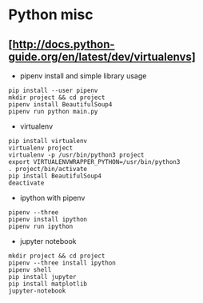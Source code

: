 # Python misc

## [http://docs.python-guide.org/en/latest/dev/virtualenvs]

- pipenv install and simple library usage
```
pip install --user pipenv
mkdir project && cd project
pipenv install BeautifulSoup4
pipenv run python main.py
```

- virtualenv
```
pip install virtualenv
virtualenv project
virtualenv -p /usr/bin/python3 project
export VIRTUALENVWRAPPER_PYTHON=/usr/bin/python3
. project/bin/activate
pip install BeautifulSoup4
deactivate
```

- ipython with pipenv
```
pipenv --three
pipenv install ipython
pipenv run ipython
```

- jupyter notebook
```
mkdir project && cd project
pipenv --three install ipython
pipenv shell
pip install jupyter
pip install matplotlib
jupyter-notebook
```


